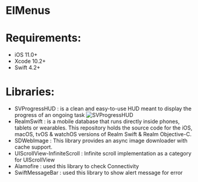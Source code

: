 # ElMenus

# Requirements:

- iOS 11.0+ 
- Xcode 10.2+
- Swift 4.2+

# Libraries:

- SVProgressHUD : is a clean and easy-to-use HUD meant to display the progress of an ongoing task
![SVProgressHUD](http://f.cl.ly/items/2G1F1Z0M0k0h2U3V1p39/SVProgressHUD.gif)
- RealmSwift : is a mobile database that runs directly inside phones, tablets or wearables. This repository holds the source code for the iOS, macOS, tvOS & watchOS versions of Realm Swift & Realm Objective-C.
- SDWebImage : This library provides an async image downloader with cache support.
- UIScrollView-InfiniteScroll : Infinite scroll implementation as a category for UIScrollView
- Alamofire : used this library to check Connectivity
- SwiftMessageBar : used this library to show alert message for error
